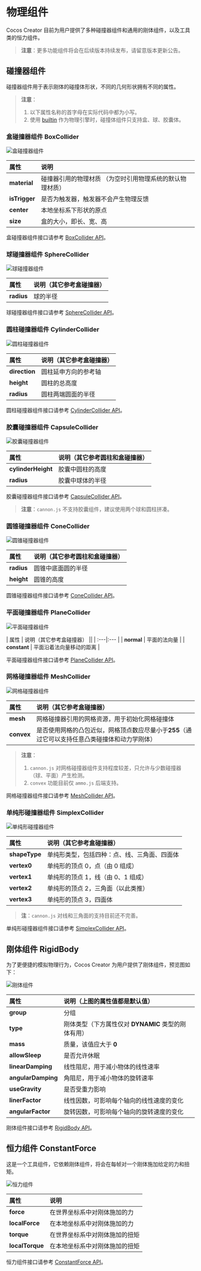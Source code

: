 # 物理组件

Cocos Creator 目前为用户提供了多种碰撞器组件和通用的刚体组件，以及工具类的恒力组件。

> **注意**：更多功能组件将会在后续版本持续发布，请留意版本更新公告。

## 碰撞器组件

碰撞器组件用于表示刚体的碰撞体形状，不同的几何形状拥有不同的属性。

> **注意**：
> 1. 以下属性名称的首字母在实际代码中都为小写。
> 2. 使用 [builtin](physics-item.md#builtin) 作为物理引擎时，碰撞体组件只支持盒、球、胶囊体。

### 盒碰撞器组件 BoxCollider

![盒碰撞器组件](img/collider-box.jpg)

| 属性 | 说明 |
| :---|:--- |
| **material** | 碰撞器引用的物理材质 （为空时引用物理系统的默认物理材质）|
| **isTrigger** | 是否为触发器，触发器不会产生物理反馈 |
| **center**  |  本地坐标系下形状的原点 |
| **size**  |  盒的大小，即长、宽、高 |

盒碰撞器组件接口请参考 [BoxCollider API](__APIDOC__/zh/classes/physics.boxcollider.html)。

### 球碰撞器组件 SphereCollider

![球碰撞器组件](img/collider-sphere.jpg)

| 属性 | 说明（其它参考盒碰撞器）|
| :---|:--- |
| **radius** | 球的半径 |

球碰撞器组件接口请参考 [SphereCollider API](__APIDOC__/zh/classes/physics.spherecollider.html)。

### 圆柱碰撞器组件 CylinderCollider

![圆柱碰撞器组件](img/collider-cylinder.jpg)

| 属性 | 说明（其它参考盒碰撞器）|
| :---|:--- |
| **direction** | 圆柱延申方向的参考轴 |
| **height** | 圆柱的总高度 |
| **radius** | 圆柱两端圆面的半径 |

圆柱碰撞器组件接口请参考 [CylinderCollider API](__APIDOC__/zh/classes/physics.cylindercollider.html)。

### 胶囊碰撞器组件 CapsuleCollider

![胶囊碰撞器组件](img/collider-capsule.jpg)

| 属性 | 说明（其它参考圆柱和盒碰撞器） |
| :---|:--- |
| **cylinderHeight** | 胶囊中圆柱的高度 |
| **radius** | 胶囊中球体的半径 |

胶囊碰撞器组件接口请参考 [CapsuleCollider API](__APIDOC__/zh/classes/physics.capsulecollider.html)。

> **注意**：`cannon.js` 不支持胶囊组件，建议使用两个球和圆柱拼凑。

### 圆锥碰撞器组件 ConeCollider

![圆锥碰撞器组件](img/collider-cone.jpg)

| 属性 | 说明（其它参考圆柱和盒碰撞器）|
| :---|:--- |
| **radius** | 圆锥中底面圆的半径 |
| **height** | 圆锥的高度 |

圆锥碰撞器组件接口请参考 [ConeCollider API](__APIDOC__/zh/classes/physics.conecollider.html)。

### 平面碰撞器组件 PlaneCollider

![平面碰撞器组件](img/collider-plane.jpg)

| 属性 | 说明（其它参考盒碰撞器） ||
| :---|:--- |
| **normal** | 平面的法向量 |
| **constant** | 平面沿着法向量移动的距离 |

平面碰撞器组件接口请参考 [PlaneCollider API](__APIDOC__/zh/classes/physics.planecollider.html)。

### 网格碰撞器组件 MeshCollider

![网格碰撞器组件](img/collider-mesh.jpg)

| 属性 | 说明（其它参考盒碰撞器） |
| :---|:--- |
| **mesh** | 网格碰撞器引用的网格资源，用于初始化网格碰撞体 |
| **convex** | 是否使用网格的凸包近似，网格顶点数应尽量小于**255**（通过它可以支持任意凸类碰撞体和动力学刚体） |

> **注意**：
> 1. `cannon.js` 对网格碰撞器组件支持程度较差，只允许与少数碰撞器（球、平面）产生检测。
> 2. `convex` 功能目前仅 `ammo.js` 后端支持。

网格碰撞器组件接口请参考 [MeshCollider API](__APIDOC__/zh/classes/physics.meshcollider.html)。

### 单纯形碰撞器组件 SimplexCollider

![单纯形碰撞器组件](img/collider-simplex.jpg)

| 属性 | 说明（其它参考盒碰撞器） |
| :---|:--- |
| **shapeType** | 单纯形类型，包括四种：点、线、三角面、四面体 |
| **vertex0** | 单纯形的顶点 0，点（由 0 组成） |
| **vertex1** | 单纯形的顶点 1，线（由 0、1 组成） |
| **vertex2** | 单纯形的顶点 2，三角面（以此类推） |
| **vertex3** | 单纯形的顶点 3，四面体 |

> **注**：`cannon.js` 对线和三角面的支持目前还不完善。

单纯形碰撞器组件接口请参考 [SimplexCollider API](__APIDOC__/zh/classes/physics.simplexcollider.html)。

## 刚体组件 RigidBody

为了更便捷的模拟物理行为，Cocos Creator 为用户提供了刚体组件，预览图如下：

![刚体组件](img/rigid-body.jpg)

| 属性 | 说明（上图的属性值都是默认值） |
| :---|:--- |
| **group** |  分组 |
| **type**  | 刚体类型（下方属性仅对 __DYNAMIC__ 类型的刚体有用） |
| **mass** |  质量，该值应大于 __0__ |
| **allowSleep** | 是否允许休眠 |
| **linearDamping** | 线性阻尼，用于减小物体的线性速率 |
| **angularDamping** | 角阻尼，用于减小物体的旋转速率 |
| **useGravity** | 是否受重力影响 |
| **linerFactor** | 线性因数，可影响每个轴向的线性速度的变化 |
| **angularFactor** | 旋转因数，可影响每个轴向的旋转速度的变化 |

刚体组件接口请参考 [RigidBody API](__APIDOC__/zh/classes/physics.rigidbody.html)。

## 恒力组件 ConstantForce

这是一个工具组件，它依赖刚体组件，将会在每帧对一个刚体施加给定的力和扭矩。

![恒力组件](img/constant-force.jpg)

| 属性 | 说明 |
| :---|:--- |
| **force** |  在世界坐标系中对刚体施加的力 |
| **localForce** |  在本地坐标系中对刚体施加的力 |
| **torque** |  在世界坐标系中对刚体施加的扭矩 |
| **localTorque** |   在本地坐标系中对刚体施加的扭矩 |

恒力组件接口请参考 [ConstantForce API](__APIDOC__/zh/classes/physics.constantforce.html)。
